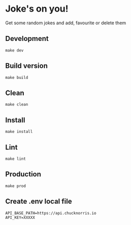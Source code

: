 # Joke's on you!

Get some random jokes and add, favourite or delete them

## Development

```Shell
make dev
```

## Build version

```Shell
make build
```

## Clean

```Shell
make clean
```

## Install

```Shell
make install
```

## Lint

```Shell
make lint
```

## Production

```Shell
make prod
```

## Create .env local file

```Shell
API_BASE_PATH=https://api.chucknorris.io
API_KEY=XXXXX
```
